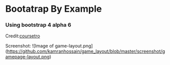# Bootatrap By Example

### Using bootstrap 4 alpha 6

Credit:[coursetro](https://coursetro.com)


Screenshot: ![Image of game-layout.png]
(https://github.com/kamranhossain/game_layout/blob/master/screenshot/gamepage-layout.png)